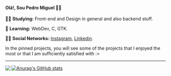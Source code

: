 #### Olá!, Sou Pedro Miguel 👩‍💻

:man_student: **Studying:** Front-end and Design in general and also backend stuff.

🌱 **Learning:** WebDev, C, GTK.

:raising_hand_man: **Social Networks:** [Instagram](https://www.instagram.com/miguel.oshi/), [Linkedin](https://www.linkedin.com/in/pedro-miguel-276525207/).

In the pinned projects, you will see some of the projects that I enjoyed the most or that I am sufficiently satisfied with :>

---

<a href="https://github.com/pedromiguel-dev/pedromiguel-dev">
  <img align = "left" src = "https://github-readme-stats.vercel.app/api/top-langs/?username=pedromigueldev" />
</a>

[![Anurag's GitHub stats](https://github-readme-stats.vercel.app/api?username=pedromigueldev)](https://github.com/anuraghazra/github-readme-stats)

